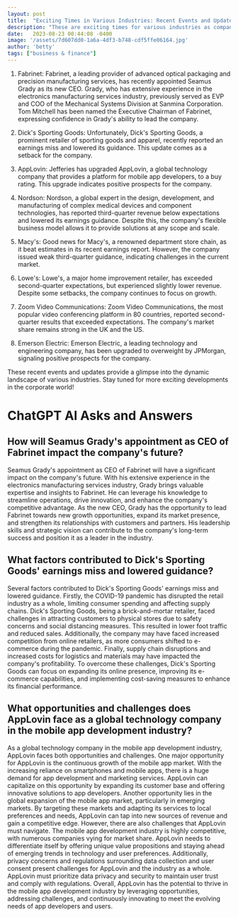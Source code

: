 ```yaml
---
layout: post
title:  "Exciting Times in Various Industries: Recent Events and Updates"
description: "These are exciting times for various industries as companies release their earnings reports and make significant announcements. Let's dive into the latest happenings!"
date:   2023-08-23 00:44:08 -0400
image: '/assets/7d607dd0-1a6a-4df3-b748-cdf5ffe06164.jpg'
author: 'betty'
tags: ["business & finance"]
---
```


1. Fabrinet: Fabrinet, a leading provider of advanced optical packaging and precision manufacturing services, has recently appointed Seamus Grady as its new CEO. Grady, who has extensive experience in the electronics manufacturing services industry, previously served as EVP and COO of the Mechanical Systems Division at Sanmina Corporation. Tom Mitchell has been named the Executive Chairman of Fabrinet, expressing confidence in Grady's ability to lead the company.

2. Dick's Sporting Goods: Unfortunately, Dick's Sporting Goods, a prominent retailer of sporting goods and apparel, recently reported an earnings miss and lowered its guidance. This update comes as a setback for the company.

3. AppLovin: Jefferies has upgraded AppLovin, a global technology company that provides a platform for mobile app developers, to a buy rating. This upgrade indicates positive prospects for the company.

4. Nordson: Nordson, a global expert in the design, development, and manufacturing of complex medical devices and component technologies, has reported third-quarter revenue below expectations and lowered its earnings guidance. Despite this, the company's flexible business model allows it to provide solutions at any scope and scale.

5. Macy's: Good news for Macy's, a renowned department store chain, as it beat estimates in its recent earnings report. However, the company issued weak third-quarter guidance, indicating challenges in the current market.

6. Lowe's: Lowe's, a major home improvement retailer, has exceeded second-quarter expectations, but experienced slightly lower revenue. Despite some setbacks, the company continues to focus on growth.

7. Zoom Video Communications: Zoom Video Communications, the most popular video conferencing platform in 80 countries, reported second-quarter results that exceeded expectations. The company's market share remains strong in the UK and the US.

8. Emerson Electric: Emerson Electric, a leading technology and engineering company, has been upgraded to overweight by JPMorgan, signaling positive prospects for the company.

These recent events and updates provide a glimpse into the dynamic landscape of various industries. Stay tuned for more exciting developments in the corporate world!


# ChatGPT AI Asks and Answers
## How will Seamus Grady's appointment as CEO of Fabrinet impact the company's future?
Seamus Grady's appointment as CEO of Fabrinet will have a significant impact on the company's future. With his extensive experience in the electronics manufacturing services industry, Grady brings valuable expertise and insights to Fabrinet. He can leverage his knowledge to streamline operations, drive innovation, and enhance the company's competitive advantage. As the new CEO, Grady has the opportunity to lead Fabrinet towards new growth opportunities, expand its market presence, and strengthen its relationships with customers and partners. His leadership skills and strategic vision can contribute to the company's long-term success and position it as a leader in the industry.

## What factors contributed to Dick's Sporting Goods' earnings miss and lowered guidance?
Several factors contributed to Dick's Sporting Goods' earnings miss and lowered guidance. Firstly, the COVID-19 pandemic has disrupted the retail industry as a whole, limiting consumer spending and affecting supply chains. Dick's Sporting Goods, being a brick-and-mortar retailer, faced challenges in attracting customers to physical stores due to safety concerns and social distancing measures. This resulted in lower foot traffic and reduced sales. Additionally, the company may have faced increased competition from online retailers, as more consumers shifted to e-commerce during the pandemic. Finally, supply chain disruptions and increased costs for logistics and materials may have impacted the company's profitability. To overcome these challenges, Dick's Sporting Goods can focus on expanding its online presence, improving its e-commerce capabilities, and implementing cost-saving measures to enhance its financial performance.

## What opportunities and challenges does AppLovin face as a global technology company in the mobile app development industry?
As a global technology company in the mobile app development industry, AppLovin faces both opportunities and challenges. One major opportunity for AppLovin is the continuous growth of the mobile app market. With the increasing reliance on smartphones and mobile apps, there is a huge demand for app development and marketing services. AppLovin can capitalize on this opportunity by expanding its customer base and offering innovative solutions to app developers. Another opportunity lies in the global expansion of the mobile app market, particularly in emerging markets. By targeting these markets and adapting its services to local preferences and needs, AppLovin can tap into new sources of revenue and gain a competitive edge. However, there are also challenges that AppLovin must navigate. The mobile app development industry is highly competitive, with numerous companies vying for market share. AppLovin needs to differentiate itself by offering unique value propositions and staying ahead of emerging trends in technology and user preferences. Additionally, privacy concerns and regulations surrounding data collection and user consent present challenges for AppLovin and the industry as a whole. AppLovin must prioritize data privacy and security to maintain user trust and comply with regulations. Overall, AppLovin has the potential to thrive in the mobile app development industry by leveraging opportunities, addressing challenges, and continuously innovating to meet the evolving needs of app developers and users.

